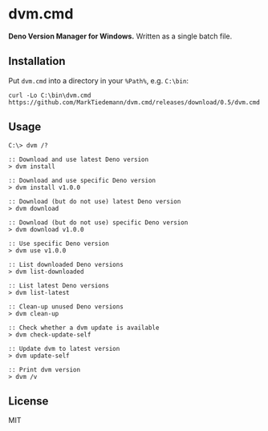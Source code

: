 # dvm.cmd

**Deno Version Manager for Windows.** Written as a single batch file.

## Installation

Put `dvm.cmd` into a directory in your `%Path%`, e.g. `C:\bin`:

```batch
curl -Lo C:\bin\dvm.cmd https://github.com/MarkTiedemann/dvm.cmd/releases/download/0.5/dvm.cmd
```

## Usage

```batch
C:\> dvm /?

:: Download and use latest Deno version
> dvm install
 
:: Download and use specific Deno version
> dvm install v1.0.0

:: Download (but do not use) latest Deno version
> dvm download

:: Download (but do not use) specific Deno version
> dvm download v1.0.0

:: Use specific Deno version
> dvm use v1.0.0

:: List downloaded Deno versions
> dvm list-downloaded

:: List latest Deno versions
> dvm list-latest

:: Clean-up unused Deno versions
> dvm clean-up

:: Check whether a dvm update is available
> dvm check-update-self

:: Update dvm to latest version
> dvm update-self

:: Print dvm version
> dvm /v
```

## License

MIT
